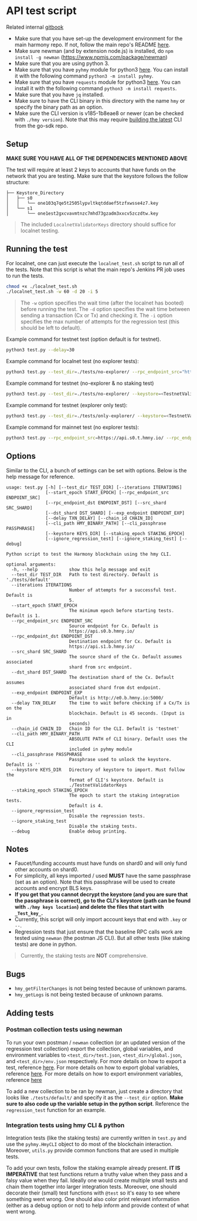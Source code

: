 # API test script

Related internal [gitbook](https://app.gitbook.com/@harmony-one/s/onboarding-wiki/developers/api-test-automation)

- Make sure that you have set-up the development environment for the main harmony repo. If not, follow the main repo's README [here](https://github.com/harmony-one/harmony/blob/master/README.md).
- Make sure newman (and by extension node.js) is installed, do `npm install -g newman` (https://www.npmjs.com/package/newman)
- Make sure that you are using python 3.
- Make sure that you have `pyhmy` module for python3 [here](https://pypi.org/project/pyhmy/). You can install it with the following command `python3 -m install pyhmy`.
- Make sure that you have `requests` module for python3 [here](https://pypi.org/project/requests/). You can install it with the following command `python3 -m install requests`.
- Make sure that you have `jq` installed.
- Make sure to have the CLI binary in this directory with the name `hmy` or specify the binary path as an option.
- Make sure the CLI version is v185-1b8eae8 or newer (can be checked with `./hmy version`). Note that this may require [building the latest](https://docs.harmony.one/home/command-line-interface/using-the-harmony-cli-tool/download-and-installation#compiling-from-source) CLI from the go-sdk repo.

## Setup
**MAKE SURE YOU HAVE ALL OF THE DEPENDENCIES MENTIONED ABOVE**

The test will require at least 2 keys to accounts that have funds on the network that you are testing.
Make sure that the keystore follows the follow structure:
```
├── Keystore_Directory
│   ├── s0
│   │   └── one103q7qe5t2505lypvltkqtddaef5tzfxwsse4z7.key
│   └── s1
│       └── one1est2gxcvavmtnzc7mhd73gzadm3xxcv5zczdtw.key
```
> The included `LocalnetValidatorKeys` directory should suffice for localnet testing.

## Running the test
For localnet, one can just execute the `localnet_test.sh` script to run all of the tests. Note that this script
is what the main repo's Jenkins PR job uses to run the tests. 
```bash
chmod +x ./localnet_test.sh
./localnet_test.sh -w 60 -d 20 -i 5
```
> The `-w` option specifies the wait time (after the localnet has booted) before running the test.
> The `-d` option specifies the wait time between sending a transaction (Cx or Tx) and checking it.
> The `-i` option specifies the max number of attempts for the regression test (this should be left to default).

Example command for testnet test (option default is for testnet).
```bash
python3 test.py --delay=30
```

Example command for localnet test (no explorer tests):
```bash
python3 test.py --test_dir=./tests/no-explorer/ --rpc_endpoint_src="http://localhost:9500/" --rpc_endpoint_dst="http://localhost:9501/" --keystore=./LocalnetValidatorKeys/ --chain_id="testnet"
```

Example command for testnet (no-explorer & no staking test)
```bash
python3 test.py --test_dir=./tests/no-explorer/ --keystore=<TestnetValidatorKeys_DIR> --ignore_staking_test
```

Example command for testnet (explorer only test):
```bash
python3 test.py --test_dir=./tests/only-explorer/ --keystore=<TestnetValidatorKeys_DIR>
```

Example command for mainnet test (no explorer tests):
```bash
python3 test.py --rpc_endpoint_src=https://api.s0.t.hmny.io/ --rpc_endpoint_dst=https://api.s1.t.hmny.io/ --exp_endpoint=http://e0.t.hmny.io:5000/ --chain_id=mainnet --keystore=./MainnetKeys/ --test_dir=./tests/no-explorer/
```

## Options
Similar to the CLI, a bunch of settings can be set with options. Below is the help message for reference.
```
usage: test.py [-h] [--test_dir TEST_DIR] [--iterations ITERATIONS]
               [--start_epoch START_EPOCH] [--rpc_endpoint_src ENDPOINT_SRC]
               [--rpc_endpoint_dst ENDPOINT_DST] [--src_shard SRC_SHARD]
               [--dst_shard DST_SHARD] [--exp_endpoint ENDPOINT_EXP]
               [--delay TXN_DELAY] [--chain_id CHAIN_ID]
               [--cli_path HMY_BINARY_PATH] [--cli_passphrase PASSPHRASE]
               [--keystore KEYS_DIR] [--staking_epoch STAKING_EPOCH]
               [--ignore_regression_test] [--ignore_staking_test] [--debug]

Python script to test the Harmony blockchain using the hmy CLI.

optional arguments:
  -h, --help            show this help message and exit
  --test_dir TEST_DIR   Path to test directory. Default is './tests/default'
  --iterations ITERATIONS
                        Number of attempts for a successful test. Default is
                        5.
  --start_epoch START_EPOCH
                        The minimum epoch before starting tests. Default is 1.
  --rpc_endpoint_src ENDPOINT_SRC
                        Source endpoint for Cx. Default is
                        https://api.s0.b.hmny.io/
  --rpc_endpoint_dst ENDPOINT_DST
                        Destination endpoint for Cx. Default is
                        https://api.s1.b.hmny.io/
  --src_shard SRC_SHARD
                        The source shard of the Cx. Default assumes associated
                        shard from src endpoint.
  --dst_shard DST_SHARD
                        The destination shard of the Cx. Default assumes
                        associated shard from dst endpoint.
  --exp_endpoint ENDPOINT_EXP
                        Default is http://e0.b.hmny.io:5000/
  --delay TXN_DELAY     The time to wait before checking if a Cx/Tx is on the
                        blockchain. Default is 45 seconds. (Input is in
                        seconds)
  --chain_id CHAIN_ID   Chain ID for the CLI. Default is 'testnet'
  --cli_path HMY_BINARY_PATH
                        ABSOLUTE PATH of CLI binary. Default uses the CLI
                        included in pyhmy module
  --cli_passphrase PASSPHRASE
                        Passphrase used to unlock the keystore. Default is ''
  --keystore KEYS_DIR   Directory of keystore to import. Must follow the
                        format of CLI's keystore. Default is
                        ./TestnetValidatorKeys
  --staking_epoch STAKING_EPOCH
                        The epoch to start the staking integration tests.
                        Default is 4.
  --ignore_regression_test
                        Disable the regression tests.
  --ignore_staking_test
                        Disable the staking tests.
  --debug               Enable debug printing.
```

## Notes
  - Faucet/funding accounts must have funds on shard0 and will only fund other accounts on shard0. 
  - For simplicity, all keys imported / used **MUST** have the same passphrase (set as an option). Note that this passphrase will be used to create accounts and encrypt BLS keys. 
  - **If you get that you cannot decrypt the keystore (and you are sure that the passphrase is correct), go to the CLI's keystore (path can be found with `./hmy keys location`) and delete the files that start with `_Test_key_`.**
  - Currently, this script will only import account keys that end with `.key` or `--`.
  - Regression tests that just ensure that the baseline RPC calls work are tested using `newman` (the postman JS CLI). But all other tests (like staking tests) are done in python.
  > Currently, the staking tests are **NOT** comprehensive. 

## Bugs
  - `hmy_getFilterChanges` is not being tested because of unknown params.
  - `hmy_getLogs` is not being tested because of unknown params.

## Adding tests

### Postman collection tests using newman
To run your own postman / `newman` collection (or an updated version of the regression test collection) export the collection, global variables, and environment variables to `<test_dir>/test.json`, `<test_dir>/global.json`, and `<test_dir>/env.json` respectively. For more details on how to export a test, reference [here](https://kb.datamotion.com/?ht_kb=postman-instructions-for-exporting-and-importing#how-to-export-a-collection-from-postman). For more details on how to export global variables, reference [here](https://learning.getpostman.com/docs/postman/environments_and_globals/manage_globals/). For more details on how to export environment variables, reference [here](https://learning.getpostman.com/docs/postman/environments_and_globals/manage_environments/)

To add a new collection to be ran by newman, just create a directory that looks like `./tests/default/` and specify it as the `--test_dir` option. **Make sure to also code up the variable setup in the python script**. Reference the `regression_test` function for an example. 

### Integration tests using hmy CLI & python
Integration tests (like the staking tests) are currently written in `test.py` and use the `pyhmy.HmyCLI` object to do most of the blockchain interaction. Moreover, `utils.py` provide common functions that are used in multiple tests.   

To add your own tests, follow the staking example already present. **IT IS IMPERATIVE** that test functions return a truthy value when they pass and a falsy value when they fail. Ideally one would create multiple small tests and chain them together into larger integration tests. 
Moreover, one should decorate their (small) test functions with `@test` so it's easy to see where something went wrong. One should also color print relevant information (either as a debug option or not) to help inform and provide context of what went wrong.    
